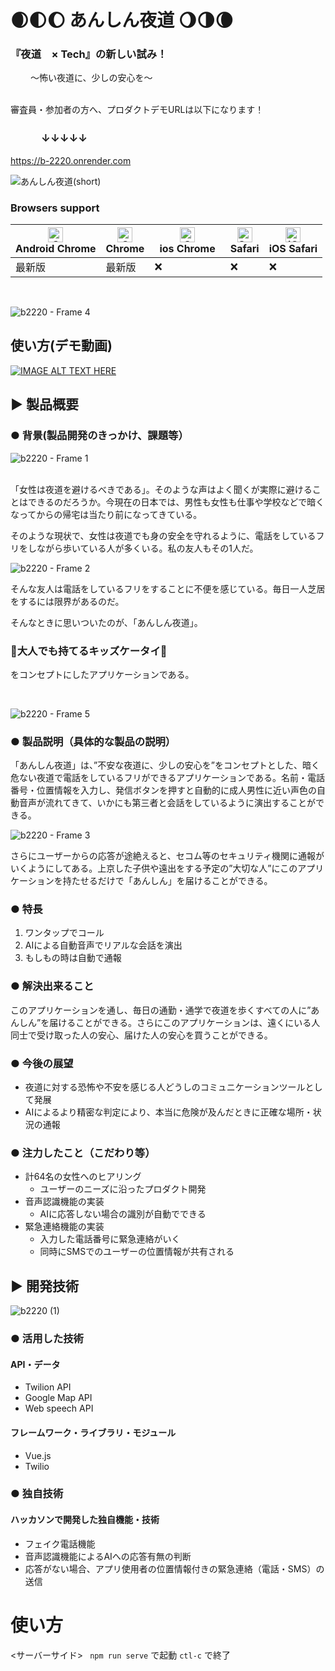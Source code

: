 # 🌒🌓🌔 あんしん夜道 🌖🌗🌘
### 『夜道　× Tech』の新しい試み！
　     　〜怖い夜道に、少しの安心を〜

<br>
審査員・参加者の方へ、プロダクトデモURLは以下になります！
<br>

### 　　　↓↓↓↓↓
https://b-2220.onrender.com

![あんしん夜道(short)](https://user-images.githubusercontent.com/24710953/197318711-27ec4021-92cd-48f9-906c-990f1a873a30.gif)


### Browsers support

|[<img src="https://raw.githubusercontent.com/alrra/browser-logos/master/src/chrome/chrome_48x48.png" alt="Chrome" width="24px" height="24px" />](http://gotbahn.github.io/browsers-support-badges/)</br>Android Chrome |[<img src="https://raw.githubusercontent.com/alrra/browser-logos/master/src/chrome/chrome_48x48.png" alt="Chrome" width="24px" height="24px" />](http://gotbahn.github.io/browsers-support-badges/)</br>Chrome |[<img src="https://raw.githubusercontent.com/alrra/browser-logos/master/src/chrome/chrome_48x48.png" alt="Chrome" width="24px" height="24px" />](http://gotbahn.github.io/browsers-support-badges/)</br>ios Chrome　| [<img src="https://raw.githubusercontent.com/alrra/browser-logos/master/src/safari/safari_48x48.png" alt="Safari" width="24px" height="24px" />](http://gotbahn.github.io/browsers-support-badges/)</br>Safari | [<img src="https://raw.githubusercontent.com/alrra/browser-logos/master/src/safari-ios/safari-ios_48x48.png" alt="iOS Safari" width="24px" height="24px" />](http://gotbahn.github.io/browsers-support-badges/)</br>iOS Safari |
| --------- | --------- | --------- | --------- | --------- |
| 最新版　| 最新版 | ❌ | ❌ | ❌ |

<br>

![b2220 - Frame 4](https://user-images.githubusercontent.com/24710953/196140549-7691f13e-495f-490d-8506-c3e96b625011.jpg)

## 使い方(デモ動画)
[![IMAGE ALT TEXT HERE](https://user-images.githubusercontent.com/24710953/197316618-c7c44cbb-c640-45c1-9958-4582c970fe55.png)](https://youtu.be/qfS-SFLeszY)


## ▶️ 製品概要
### ● 背景(製品開発のきっかけ、課題等）
![b2220 - Frame 1](https://user-images.githubusercontent.com/24710953/196140697-24db1d42-18b5-4725-a255-21739ab2974e.jpg)

<br>
「女性は夜道を避けるべきである」。そのような声はよく聞くが実際に避けることはできるのだろうか。今現在の日本では、男性も女性も仕事や学校などで暗くなってからの帰宅は当たり前になってきている。

そのような現状で、女性は夜道でも身の安全を守れるように、電話をしているフリをしながら歩いている人が多くいる。私の友人もその1人だ。


![b2220 - Frame 2](https://user-images.githubusercontent.com/24710953/196140815-1b378ade-398b-4183-878c-a31173b7915d.jpg)


そんな友人は電話をしているフリをすることに不便を感じている。毎日一人芝居をするには限界があるのだ。

そんなときに思いついたのが、「あんしん夜道」。

### 📱大人でも持てるキッズケータイ📱

をコンセプトにしたアプリケーションである。

<br>

![b2220 - Frame 5](https://user-images.githubusercontent.com/24710953/196141110-ec2a38af-9946-42c1-a5e3-b6b2e05d93d0.jpg)

### ● 製品説明（具体的な製品の説明）
「あんしん夜道」は、”不安な夜道に、少しの安心を”をコンセプトとした、暗く危ない夜道で電話をしているフリができるアプリケーションである。名前・電話番号・位置情報を入力し、発信ボタンを押すと自動的に成人男性に近い声色の自動音声が流れてきて、いかにも第三者と会話をしているように演出することができる。

![b2220 - Frame 3](https://user-images.githubusercontent.com/24710953/196142334-44a044fd-41d9-49d3-ae9f-1daca912eb0b.jpg)


さらにユーザーからの応答が途絶えると、セコム等のセキュリティ機関に通報がいくようにしてある。上京した子供や遠出をする予定の”大切な人”にこのアプリケーションを持たせるだけで「あんしん」を届けることができる。


### ● 特長
1. ワンタップでコール
2. AIによる自動音声でリアルな会話を演出
3. もしもの時は自動で通報

### ● 解決出来ること
このアプリケーションを通し、毎日の通勤・通学で夜道を歩くすべての人に”あんしん”を届けることができる。さらにこのアプリケーションは、遠くにいる人同士で受け取った人の安心、届けた人の安心を買うことができる。

### ● 今後の展望
* 夜道に対する恐怖や不安を感じる人どうしのコミュニケーションツールとして発展
* AIによるより精密な判定により、本当に危険が及んだときに正確な場所・状況の通報
### ● 注力したこと（こだわり等）
* 計64名の女性へのヒアリング
  * ユーザーのニーズに沿ったプロダクト開発
* 音声認識機能の実装
  * AIに応答しない場合の識別が自動でできる 
* 緊急連絡機能の実装
  * 入力した電話番号に緊急連絡がいく
  * 同時にSMSでのユーザーの位置情報が共有される

## ▶️ 開発技術

![b2220 (1)](https://user-images.githubusercontent.com/24710953/196142534-d51b9723-9114-468e-8a93-c60e2a1713c0.jpg)

### ● 活用した技術
#### API・データ
* Twilion API
* Google Map API
* Web speech API

#### フレームワーク・ライブラリ・モジュール
* Vue.js
* Twilio

### ● 独自技術
#### ハッカソンで開発した独自機能・技術
* フェイク電話機能
* 音声認識機能によるAIへの応答有無の判断
* 応答がない場合、アプリ使用者の位置情報付きの緊急連絡（電話・SMS）の送信

# 使い方
<サーバーサイド>
` npm run serve` で起動 `ctl-c` で終了
